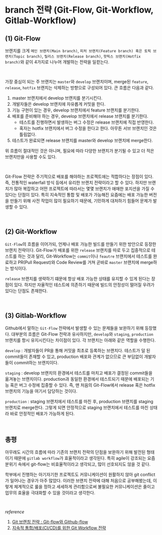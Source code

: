 # branch 전략 (Git-Flow, Git-Workflow, Gitlab-Workflow)

## (1) Git-Flow

브랜치를 크게 `메인 브랜치(Main branch)`, `피처 브랜치(Feature branch) 혹은 토픽 브랜치(Topic branch)`, `릴리스 브랜치(Release branch)`, `핫픽스 브랜치(Hotfix branch)`와 같이 4가지로 나누어 개발하는 전략을 일컫는다. 

<br>

가장 중심이 되는 주 브랜치는 `master`와 `develop` 브랜치이며, merge된 `feature`, `release`, `hotfix` 브랜치는 삭제하는 방향으로 구성되어 있다. 큰 흐름은 다음과 같다.

1) master 브랜치에서 develop 브랜치를 분기시킨다.
2) 개발자들은 develop 브랜치에 자유롭게 커밋을 한다.
3) 기능 구현이 있는 경우, develop 브랜치에서 feature 브랜치를 분기한다.
4) 배포를 준비해야 하는 경우, develop 브랜치에서 release 브랜치를 분기한다.
      - 테스트를 진행하면서 발생하는 버그 수정은 release 브랜치에 직접 반영한다.
      - 혹자는 hotfix 브랜치에서 버그 수정을 한다고 한다. 아무튼 서브 브랜치인 것은 틀림없다.
5) 테스트가 완료되면 release 브랜치를 master와 develop 브랜치에 merge한다.

위 흐름이 절대적인 것은 아니며, 필요에 따라 다양한 브랜치가 분기될 수 있고 더 적은 브랜치만을 사용할 수도 있다.

<br>

Git-Flow 전략은 주기적으로 배포를 해야하는 프로젝트에는 적합하다는 장점이 있다. 즉, 전통적인 waterfall 방식 등에서 유리한 브랜치 전략이라고 할 수 있다. 하지만 브랜치가 많아 복잡하고 어떤 프로젝트에 따라서는 몇몇 브랜치가 애매한 포지션을 가질 수 있다는 단점이 있다. 특히 지속적인 통합 및 배포가 가능해진 요즘에는 배포 가능한 버전을 만들기 위해 사전 작업이 많이 필요하기 때문에, 기민하게 대처하기 힘들어 문제가 발생할 수 있다.

<br>

## (2) Git-Workflow

`Git-Flow`의 흐름을 이어가되, 언제나 배포 가능한 빌드를 만들기 위한 방안으로 등장한 브랜치 전략이다. Git-Flow가 배포를 위한 `release` 브랜치를 따로 두고 집중적으로 테스트를 하는 것과 달리, Git-Workflow는 `commit`이나 `feautre` 브랜치에서 테스트를 완료하고 PR(Pull Request)와 Code Review를 거쳐 곧바로 `master` 브랜치에 merge하는 방식이다.

`release` 브랜치를 생략하기 떄문에 항상 배포 가능한 상태를 유지할 수 있게 된다는 장점이 있다. 하지만 자율적인 테스트에 의존하기 때문에 빌드의 안정성이 떨어질 우려가 있다는 단점도 존재한다.

<br>

## (3) Gitlab-Workflow

Github에서 말하는 `Git-Flow` 전략에서 발생할 수 있는 문제들을 보완하기 위해 등장했다. 대부분의 흐름은 Git-Flow 전략과 유사하지만, `develop`와 `staging`, `production` 브랜치를 항시 유지시킨다는 차이점이 있다. 각 브랜치는 아래와 같은 역할을 수행한다.

`develop` : 개발자들이 PR을 통해 커밋을 최초로 등록하는 브랜치다. 테스트가 덜 된 commit들이 존재할 수 있고, production 배포와 관계가 없으므로 큰 부담없이 개발자들이 commit하는 브랜치이다.

`staging` : develop 브랜치의 환경에서 테스트를 마치고 배포가 결정된 commit들을 옮겨놓는 브랜치이다. production과 동일한 환경에서 테스트되기 때문에 배포되는 기능 혹은 버그 수정에 집중할 수 있다. 즉, 맨 처음의 Git-Flow에서 release 혹은 hotfix 브랜치의 기능을 여기서 담당하는 것이다.

`production` : staging 브랜치에서 테스트를 마친 후, production 브랜치를 staging 브랜치로 merge한다. 그렇게 되면 안정적으로 staging 브랜치에서 테스트를 마친 상태라 바로 안정적인 배포가 가능하게 된다.

<br>

## 총평

아무래도 시간의 흐름에 따라 기존의 브랜치 전략의 단점을 보완하기 위해 발전된 형태이기 때문에 `gitlab workflow`가 효율적이라고 생각된다. 특히 agile이 강조되는 요즘 분위기 속에서 git-flow는 비효율적이라고 생각되고, 많이 선호되지도 않을 것 같다.

학부에서 진행하는 아기자기한 프로젝트도 커뮤니케이션이 원활하지 않아 git conflict가 일어나는 경우가 아주 많았다. 이러한 브랜치 전략에 대해 처음으로 공부해봤는데, 이렇게 체계적으로 룰을 정하고 세세하게 관리함으로써 불필요한 커뮤니케이션은 줄이고 업무의 효율을 극대화할 수 있을 것이라고 생각한다.

<br>

_reference_

1. [Git 브랜칭 전략 : Git-flow와 Github-flow](https://hellowoori.tistory.com/56)
2. [지속적 통합/배포(CI/CD)를 위한 Git Workflow 전략](https://blog.ull.im/engineering/2019/06/25/git-workflow-for-ci-cd.html)